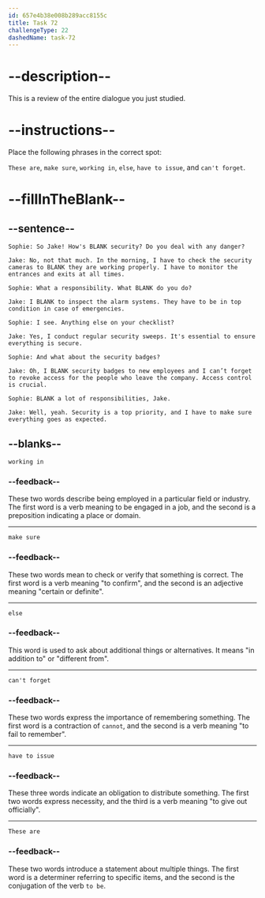 ```yaml
---
id: 657e4b38e008b289acc8155c
title: Task 72
challengeType: 22
dashedName: task-72
---
```

<!-- REVIEW -->

# --description--

This is a review of the entire dialogue you just studied.

# --instructions--

Place the following phrases in the correct spot:

`These are`, `make sure`, `working in`, `else`, `have to issue`, and `can't forget`.

# --fillInTheBlank--

## --sentence--

`Sophie: So Jake! How's BLANK security? Do you deal with any danger?`  

`Jake: No, not that much. In the morning, I have to check the security cameras to BLANK they are working properly. I have to monitor the entrances and exits at all times.`  

`Sophie: What a responsibility. What BLANK do you do?`  

`Jake: I BLANK to inspect the alarm systems. They have to be in top condition in case of emergencies.`  

`Sophie: I see. Anything else on your checklist?`  

`Jake: Yes, I conduct regular security sweeps. It's essential to ensure everything is secure.`  

`Sophie: And what about the security badges?`  

`Jake: Oh, I BLANK security badges to new employees and I can’t forget to revoke access for the people who leave the company. Access control is crucial.`  

`Sophie: BLANK a lot of responsibilities, Jake.`  

`Jake: Well, yeah. Security is a top priority, and I have to make sure everything goes as expected.`  

## --blanks--

`working in`  

### --feedback--  

These two words describe being employed in a particular field or industry. The first word is a verb meaning to be engaged in a job, and the second is a preposition indicating a place or domain.

---

`make sure`  

### --feedback--  

These two words mean to check or verify that something is correct. The first word is a verb meaning "to confirm", and the second is an adjective meaning "certain or definite".  

---

`else`  

### --feedback--  

This word is used to ask about additional things or alternatives. It means "in addition to" or "different from".  

---

`can't forget`  

### --feedback--  

These two words express the importance of remembering something. The first word is a contraction of `cannot`, and the second is a verb meaning "to fail to remember".  

---

`have to issue`  

### --feedback--  

These three words indicate an obligation to distribute something. The first two words express necessity, and the third is a verb meaning "to give out officially".  

---

`These are`  

### --feedback--  

These two words introduce a statement about multiple things. The first word is a determiner referring to specific items, and the second is the conjugation of the verb `to be`.  
